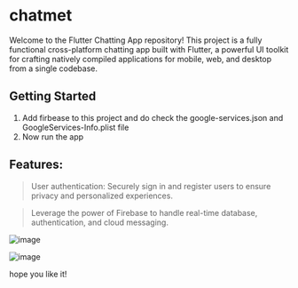 # chatmet

Welcome to the Flutter Chatting App repository! This project is a fully functional cross-platform chatting app built with Flutter, a powerful UI toolkit for crafting natively compiled applications for mobile, web, and desktop from a single codebase.

## Getting Started

1) Add firbease to this project and do check the google-services.json and GoogleServices-Info.plist file
2) Now run the app

## Features:

> User authentication: Securely sign in and register users to ensure privacy and personalized experiences.

>  Leverage the power of Firebase to handle real-time database, authentication, and cloud messaging.

![image](https://github.com/riyasx7/ChattingApp/assets/137524841/af98e227-6203-4b0f-8a21-f0b00e7a3afa)

![image](https://github.com/riyasx7/ChattingApp/assets/137524841/3e40bb74-e506-47ea-9d67-10239f75d0e8)

hope you like it!
